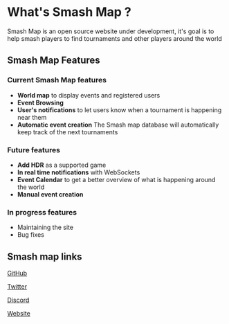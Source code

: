 # What's Smash Map ?

Smash Map is an open source website under development, it's goal is to help smash players to find tournaments and other players around the world 

## Smash Map Features

### Current Smash Map features
- **World map** to display events and registered users
- **Event Browsing** 
-  **User's notifications** to let users know when a tournament is happening near them
- **Automatic event creation** The Smash map database will automatically keep track of the next tournaments

### Future features
- **Add HDR** as a supported game
- **In real time notifications** with WebSockets
- **Event Calendar** to get a better overview of what is happening around the world
- **Manual event creation**

### In progress features
- Maintaining the site
- Bug fixes

## Smash map links

[GitHub](https://github.com/MadeInShineA/smash-map)

[Twitter](https://twitter.com/\_SmashMap\_)

[Discord](https://discord.gg/kNZFk2JYGX)

[Website](https://smash-map.com)

